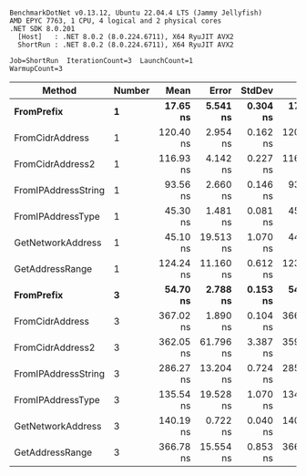 ```

BenchmarkDotNet v0.13.12, Ubuntu 22.04.4 LTS (Jammy Jellyfish)
AMD EPYC 7763, 1 CPU, 4 logical and 2 physical cores
.NET SDK 8.0.201
  [Host]   : .NET 8.0.2 (8.0.224.6711), X64 RyuJIT AVX2
  ShortRun : .NET 8.0.2 (8.0.224.6711), X64 RyuJIT AVX2

Job=ShortRun  IterationCount=3  LaunchCount=1  
WarmupCount=3  

```
| Method              | Number | Mean      | Error     | StdDev   | Min       | Max       | Gen0   | Allocated |
|-------------------- |------- |----------:|----------:|---------:|----------:|----------:|-------:|----------:|
| **FromPrefix**          | **1**      |  **17.65 ns** |  **5.541 ns** | **0.304 ns** |  **17.43 ns** |  **18.00 ns** | **0.0007** |      **56 B** |
| FromCidrAddress     | 1      | 120.40 ns |  2.954 ns | 0.162 ns | 120.29 ns | 120.58 ns | 0.0012 |     112 B |
| FromCidrAddress2    | 1      | 116.93 ns |  4.142 ns | 0.227 ns | 116.67 ns | 117.08 ns | 0.0012 |     112 B |
| FromIPAddressString | 1      |  93.56 ns |  2.660 ns | 0.146 ns |  93.45 ns |  93.73 ns | 0.0006 |      56 B |
| FromIPAddressType   | 1      |  45.30 ns |  1.481 ns | 0.081 ns |  45.22 ns |  45.38 ns | 0.0010 |      88 B |
| GetNetworkAddress   | 1      |  45.10 ns | 19.513 ns | 1.070 ns |  44.43 ns |  46.33 ns | 0.0007 |      56 B |
| GetAddressRange     | 1      | 124.24 ns | 11.160 ns | 0.612 ns | 123.64 ns | 124.87 ns | 0.0019 |     168 B |
| **FromPrefix**          | **3**      |  **54.70 ns** |  **2.788 ns** | **0.153 ns** |  **54.54 ns** |  **54.85 ns** | **0.0020** |     **168 B** |
| FromCidrAddress     | 3      | 367.02 ns |  1.890 ns | 0.104 ns | 366.90 ns | 367.09 ns | 0.0038 |     336 B |
| FromCidrAddress2    | 3      | 362.05 ns | 61.796 ns | 3.387 ns | 359.97 ns | 365.96 ns | 0.0038 |     336 B |
| FromIPAddressString | 3      | 286.27 ns | 13.204 ns | 0.724 ns | 285.85 ns | 287.10 ns | 0.0019 |     168 B |
| FromIPAddressType   | 3      | 135.54 ns | 19.528 ns | 1.070 ns | 134.75 ns | 136.76 ns | 0.0031 |     264 B |
| GetNetworkAddress   | 3      | 140.19 ns |  0.722 ns | 0.040 ns | 140.15 ns | 140.22 ns | 0.0019 |     168 B |
| GetAddressRange     | 3      | 366.78 ns | 15.554 ns | 0.853 ns | 366.13 ns | 367.74 ns | 0.0057 |     504 B |
